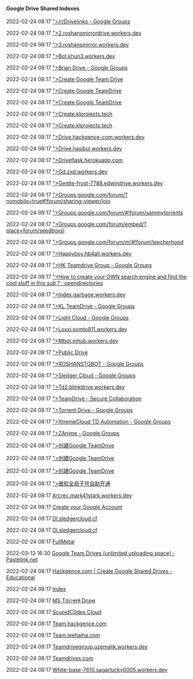 ####  Google Drive Shared Indexes

2022-02-24 08:17 [&quot;&gt;/r/Drivelinks - Google Groups](https://groups.google.com/g/rdrivelinks)

2022-02-24 08:17 [&quot;&gt;2.roshansmirrordrive.workers.dev](https://2.roshansmirrordrive.workers.dev/)

2022-02-24 08:17 [&quot;&gt;3.roshansmirror.workers.dev](https://3.roshansmirror.workers.dev/)

2022-02-24 08:17 [&quot;&gt;Bot.khun3.workers.dev](https://bot.khun3.workers.dev/)

2022-02-24 08:17 [&quot;&gt;Brian Drive - Google Groups](https://groups.google.com/g/brian-drive)

2022-02-24 08:17 [&quot;&gt;Create Google Team Drive](https://teamdrive.mfoxx.workers.dev/)

2022-02-24 08:17 [&quot;&gt;Create Google TeamDrive](https://team.isumit.workers.dev/)

2022-02-24 08:17 [&quot;&gt;Create Google TeamDrive](https://white-limit-b897.kfuentes.workers.dev/)

2022-02-24 08:17 [&quot;&gt;Create.klprojects.tech](http://ww25.create.klprojects.tech/?subid1=20220807-0819-1218-82d6-eb89ca3227b8)

2022-02-24 08:17 [&quot;&gt;Create.klprojects.tech](https://ww25.create.klprojects.tech/?subid1=20210831-0830-5614-b078-5fb3a8ccef78)

2022-02-24 08:17 [&quot;&gt;Drive.hackgence-com.workers.dev](https://drive.hackgence-com.workers.dev/)

2022-02-24 08:17 [&quot;&gt;Drive.hasibul.workers.dev](https://drive.hasibul.workers.dev/)

2022-02-24 08:17 [&quot;&gt;Driveflask.herokuapp.com](https://driveflask.herokuapp.com/)

2022-02-24 08:17 [&quot;&gt;Gd.zxd.workers.dev](https://gd.zxd.workers.dev/)

2022-02-24 08:17 [&quot;&gt;Gentle-frost-7788.edwindrive.workers.dev](https://gentle-frost-7788.edwindrive.workers.dev/)

2022-02-24 08:17 [&quot;&gt;Groups.google.com/forum/?nomobile=true#!forum/sharing-viewer/join](https://groups.google.com/forum?nomobile=true#!forum/sharing-viewer/join)

2022-02-24 08:17 [&quot;&gt;Groups.google.com/forum/#!forum/sammytorrents](https://groups.google.com/forum#!forum/sammytorrents)

2022-02-24 08:17 [&quot;&gt;Groups.google.com/forum/embed/?place=forum/seedboxsl](https://groups.google.com/forum/embed?place=forum%2Fseedboxsl)

2022-02-24 08:17 [&quot;&gt;Groups.google.com/forum/m/#!forum/leecherhood](https://groups.google.com/forum/m#!forum/leecherhood)

2022-02-24 08:17 [&quot;&gt;Happyboy.hb4all.workers.dev](https://happyboy.hb4all.workers.dev/)

2022-02-24 08:17 [&quot;&gt;HK Teamdrive Group - Google Groups](https://groups.google.com/g/hkteamdrive1group)

2022-02-24 08:17 [&quot;&gt;How to create your OWN search engine and find the cool stuff in this sub ? : opendirectories](https://www.reddit.com/comments/d3w2fu)

2022-02-24 08:17 [&quot;&gt;Index.garbage.workers.dev](https://index.garbage.workers.dev/)

2022-02-24 08:17 [&quot;&gt;KL TeamDrive - Google Groups](https://groups.google.com/g/kl-teamdrive)

2022-02-24 08:17 [&quot;&gt;Light Cloud - Google Groups](https://groups.google.com/g/lightz-cloud)

2022-02-24 08:17 [&quot;&gt;Loxxi.somto811.workers.dev](https://loxxi.somto811.workers.dev/)

2022-02-24 08:17 [&quot;&gt;Mbot.mhub.workers.dev](https://mbot.mhub.workers.dev/)

2022-02-24 08:17 [&quot;&gt;Public Drive](https://one.publicdrive.workers.dev/0:/)

2022-02-24 08:17 [&quot;&gt;ROSHANSTGBOT - Google Groups](https://groups.google.com/g/roshanstgbot)

2022-02-24 08:17 [&quot;&gt;Sledger Cloud - Google Groups](https://groups.google.com/g/team-drive99)

2022-02-24 08:17 [&quot;&gt;Td2.blinkdrive.workers.dev](https://td2.blinkdrive.workers.dev/)

2022-02-24 08:17 [&quot;&gt;TeamDrive - Secure Collaboration](https://synqion.com/)

2022-02-24 08:17 [&quot;&gt;Torrent Drive - Google Groups](https://groups.google.com/g/torrent-drive)

2022-02-24 08:17 [&quot;&gt;XtremeCloud TD Automation - Google Groups](https://groups.google.com/g/xtremecloud-tdgroup)

2022-02-24 08:17 [&quot;&gt;ZAnime - Google Groups](https://groups.google.com/access-error?continue=https://groups.google.com/g/zanime)

2022-02-24 08:17 [&quot;&gt;创建Google TeamDrive](https://gd.404edu.workers.dev/)

2022-02-24 08:17 [&quot;&gt;创建Google TeamDrive](https://teamdrive.xcpx.workers.dev/)

2022-02-24 08:17 [&quot;&gt;创建Google TeamDrive](https://tv.ssr.workers.dev/)

2022-02-24 08:17 [&quot;&gt;微软全局子号自助开通](https://tb.mygindex.workers.dev/)

2022-02-24 08:17 [Arcrec.mark41stark.workers.dev](https://arcrec.mark41stark.workers.dev/0:/)

2022-02-24 08:17 [Create your Google Account](https://accounts.google.com/signup/v2?biz=false&continue=https%3A%2F%2Fmail.google.com%2Fmail&dsh=S-955899113%3A1611480732016624&flowEntry=SignUp&flowName=GlifWebSignIn&gmb=exp&hl=en&service=mail)

2022-02-24 08:17 [Dl.sledgercloud.cf](https://dl.sledgercloud.cf/)

2022-02-24 08:17 [Dl.sledgercloud.cf](https://dl.sledgercloud.cf/0:)

2022-02-24 08:17 [FullMetal](https://drive.fullmetal.workers.dev/0:/)

2022-03-12 16:30 [Google Team Drives (unlimited uploading space) - Pastelink.net](https://pastelink.net/2zw21)

2022-02-24 08:17 [Hackgence.com | Create Google Shared Drives - Educational](https://td.hackgence.com/)

2022-02-24 08:17 [Index](https://index.com/)

2022-02-24 08:17 [MS Tσɾɾҽɳƚ Dɾιʋҽ](https://mslist.ml/0:)

2022-02-24 08:17 [ScupidC0des Cloud](https://gd.cinemaflix.workers.dev/0:/)

2022-02-24 08:17 [Team.hackgence.com](https://team.hackgence.com/)

2022-02-24 08:17 [Team.leehaiha.com](https://team.leehaiha.com/)

2022-02-24 08:17 [Teamdrivegroup.uzemalik.workers.dev](https://teamdrivegroup.uzemalik.workers.dev/0:/)

2022-02-24 08:17 [Teamdrives.com](https://teamdrives.com/)

2022-02-24 08:17 [White-base-7610.sagarlucky0005.workers.dev](https://white-base-7610.sagarlucky0005.workers.dev/0:/)



